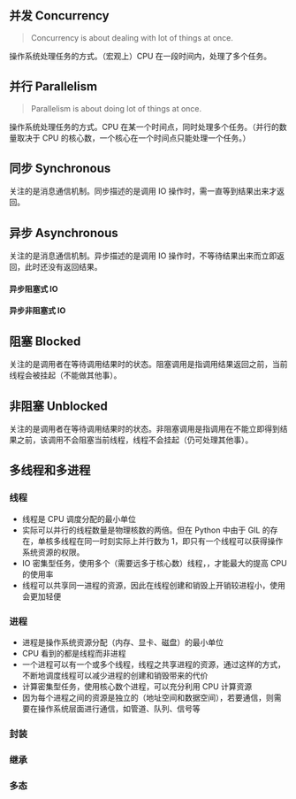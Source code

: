 ## 并发 Concurrency
> Concurrency is about dealing with lot of things at once.

操作系统处理任务的方式。（宏观上）CPU 在一段时间内，处理了多个任务。

## 并行 Parallelism
> Parallelism is about doing lot of things at once.

操作系统处理任务的方式。CPU 在某一个时间点，同时处理多个任务。（并行的数量取决于 CPU 的核心数，一个核心在一个时间点只能处理一个任务。）

## 同步 Synchronous

关注的是消息通信机制。同步描述的是调用 IO 操作时，需一直等到结果出来才返回。

## 异步 Asynchronous

关注的是消息通信机制。异步描述的是调用 IO 操作时，不等待结果出来而立即返回，此时还没有返回结果。

#### 异步阻塞式 IO

#### 异步非阻塞式 IO

## 阻塞 Blocked

关注的是调用者在等待调用结果时的状态。阻塞调用是指调用结果返回之前，当前线程会被挂起（不能做其他事）。

## 非阻塞 Unblocked

关注的是调用者在等待调用结果时的状态。非阻塞调用是指调用在不能立即得到结果之前，该调用不会阻塞当前线程，线程不会挂起（仍可处理其他事）。

## 多线程和多进程

### 线程

* 线程是 CPU 调度分配的最小单位
* 实际可以并行的线程数量是物理核数的两倍。但在 Python 中由于 GIL 的存在，单核多线程在同一时刻实际上并行数为 1，即只有一个线程可以获得操作系统资源的权限。
* IO 密集型任务，使用多个（需要远多于核心数）线程，，才能最大的提高 CPU 的使用率
* 线程可以共享同一进程的资源，因此在线程创建和销毁上开销较进程小，使用会更加轻便

### 进程

* 进程是操作系统资源分配（内存、显卡、磁盘）的最小单位
* CPU 看到的都是线程而非进程
* 一个进程可以有一个或多个线程，线程之共享进程的资源，通过这样的方式，不断地调度线程可以减少进程的创建和销毁带来的代价
* 计算密集型任务，使用核心数个进程，可以充分利用 CPU 计算资源
* 因为每个进程之间的资源是独立的（地址空间和数据空间），若要通信，则需要在操作系统层面进行通信，如管道、队列、信号等

### 封装

### 继承

### 多态
<!--stackedit_data:
eyJoaXN0b3J5IjpbLTE4MjAxNDc0OTYsMTU4NTgyNzMwOCwtNj
c0NjI2MzgzLC0yMDY4NDEyMzQwLC00MzQzMzU5MCw3OTQ3MjU1
ODYsLTE1NzU2NjE3MDksLTg3NTkzMzg5NywtMTM0MTM5OTg1My
wxNTk5NjE4MjQ5XX0=
-->